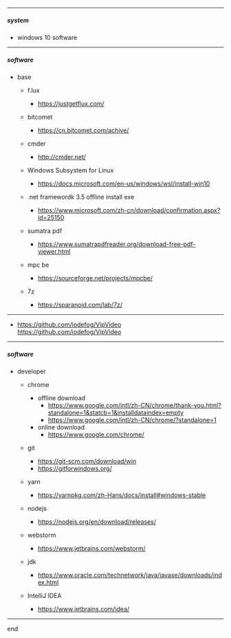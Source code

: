 
---

##### system
    
  - windows 10 software

---

##### software

- base
  - f.lux 
    - https://justgetflux.com/
    
  - bitcomet 
    - https://cn.bitcomet.com/achive/
    
  - cmder 
    - http://cmder.net/
    
  - Windows Subsystem for Linux 
    - https://docs.microsoft.com/en-us/windows/wsl/install-win10
    
  - .net framewordk 3.5 offline install exe 
    - https://www.microsoft.com/zh-cn/download/confirmation.aspx?id=25150
  
  - sumatra pdf
    - https://www.sumatrapdfreader.org/download-free-pdf-viewer.html
  
  - mpc be
    - https://sourceforge.net/projects/mpcbe/
  
  - 7z
    - https://sparanoid.com/lab/7z/
      
---

  - https://github.com/iodefog/VipVideo https://github.com/iodefog/VipVideo

---

##### software

- developer
  
  - chrome
    - offline download 
      - https://www.google.com/intl/zh-CN/chrome/thank-you.html?standalone=1&statcb=1&installdataindex=empty
      - https://www.google.com/intl/zh-CN/chrome/?standalone=1
    - online download        
      - https://www.google.com/chrome/
  
  - git 
    - https://git-scm.com/download/win
    - https://gitforwindows.org/

  - yarn 
    - https://yarnpkg.com/zh-Hans/docs/install#windows-stable

  - nodejs 
    - https://nodejs.org/en/download/releases/

  - webstorm 
    - https://www.jetbrains.com/webstorm/
  
  - jdk
    - https://www.oracle.com/technetwork/java/javase/downloads/index.html
    
  - IntelliJ IDEA 
    - https://www.jetbrains.com/idea/

---

end
